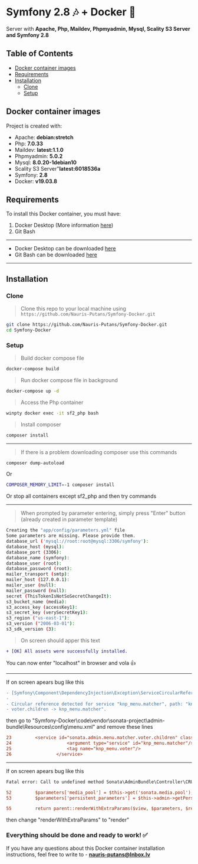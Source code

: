 # Symfony 2.8 🎶 + Docker 🐋

Server with **Apache, Php, Maildev, Phpmyadmin, Mysql, Scality S3 Server and Symfony 2.8**

## Table of Contents

 - [Docker container images](#docker-container-images)
 - [Requirements](#requirements)
 - [Installation](#installation)
   - [Clone](#clone)
   - [Setup](#setup)
 
## Docker container images
Project is created with:
 - Apache: **debian:stretch**
 - Php: **7.0.33**
 - Maildev: **latest:1.1.0**
 - Phpmyadmin: **5.0.2**
 - Mysql: **8.0.20-1debian10**
 - Scality S3 Server"**latest:6018536a**
 - Symfony: **2.8**
 - Docker: **v19.03.8**

## Requirements

To install this Docker container, you must have:

1. Docker Desktop (More information [here](https://docs.docker.com/docker-for-windows/install/#what-to-know-before-you-install))
2. Git Bash

-------------
 - Docker Desktop can be downloaded [here](https://www.docker.com/products/docker-desktop)
 - Git Bash can be downloaded [here](https://git-scm.com/downloads)
-------------

## Installation

### Clone

> Clone this repo to your local machine using `https://github.com/Nauris-Putans/Symfony-Docker.git`

```bash
git clone https://github.com/Nauris-Putans/Symfony-Docker.git
cd Symfony-Docker
```

### Setup

> Build docker compose file

```bash
docker-compose build
```

> Run docker compose file in background

```bash
docker-compose up -d
```

> Access the Php container

```bash
winpty docker exec -it sf2_php bash
```

> Install composer

```bash
composer install
```

---
> If there is a problem downloading composer use this commands

```bash
composer dump-autoload
```

Or

```bash
COMPOSER_MEMORY_LIMIT=-1 composer install
```

Or stop all containers except sf2_php and then try commands

---

> When prompted by parameter entering, simply press "Enter" button (already created in parameter template)
```bash
Creating the "app/config/parameters.yml" file
Some parameters are missing. Please provide them.
database_url ('mysql://root:root@mysql:3306/symfony'):
database_host (mysql):
database_port (3306):
database_name (symfony):
database_user (root):
database_password (root):
mailer_transport (smtp):
mailer_host (127.0.0.1):
mailer_user (null):
mailer_password (null):
secret (ThisTokenIsNotSoSecretChangeIt):
s3_bucket_name (media): 
s3_access_key (accessKey1): 
s3_secret_key (verySecretKey1): 
s3_region ("us-east-1"): 
s3_version ("2006-03-01"): 
s3_sdk_version (3): 
```

> On screen should apper this text 
```diff 
+ [OK] All assets were successfully installed.
```

You can now enter "localhost" in browser and vola 👍

---

If on screen apears bug like this 
```diff
- [Symfony\Component\DependencyInjection\Exception\ServiceCircularReferenceException]
- 
- Circular reference detected for service "knp_menu.matcher", path: "knp_menu.matcher -> sonata.admin.menu.matcher.
- voter.children -> knp_menu.matcher".
```
then go to "Symfony-Docker\code\vendor\sonata-project\admin-bundle\Resources\config\menu.xml" and remove these lines

```diff
23         <service id="sonata.admin.menu.matcher.voter.children" class="Sonata\AdminBundle\Menu\Matcher\Voter\ChildrenVoter">
24                     <argument type="service" id="knp_menu.matcher"/>
25                     <tag name="knp_menu.voter"/>
26                 </service>
```

---

If on screen apears bug like this
```diff
Fatal error: Call to undefined method Sonata\AdminBundle\Controller\CRUDController::renderWithExtraParams()

52         $parameters['media_pool'] = $this->get('sonata.media.pool');
53         $parameters['persistent_parameters'] = $this->admin->getPersistentParameters();

55         return parent::renderWithExtraParams($view, $parameters, $response);
```

then change "renderWithExtraParams" to "render"

### Everything should be done and ready to work! ✅
If you have any questions about this Docker container installation instructions, feel free to write to - **nauris-putans@Inbox.lv** 
